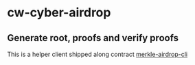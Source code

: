# cw-cyber-airdrop

## Generate root, proofs and verify proofs
This is a helper client shipped along contract
[merkle-airdrop-cli](https://github.com/CosmWasm/cw-tokens/tree/main/contracts/cw20-merkle-airdrop/helpers)
